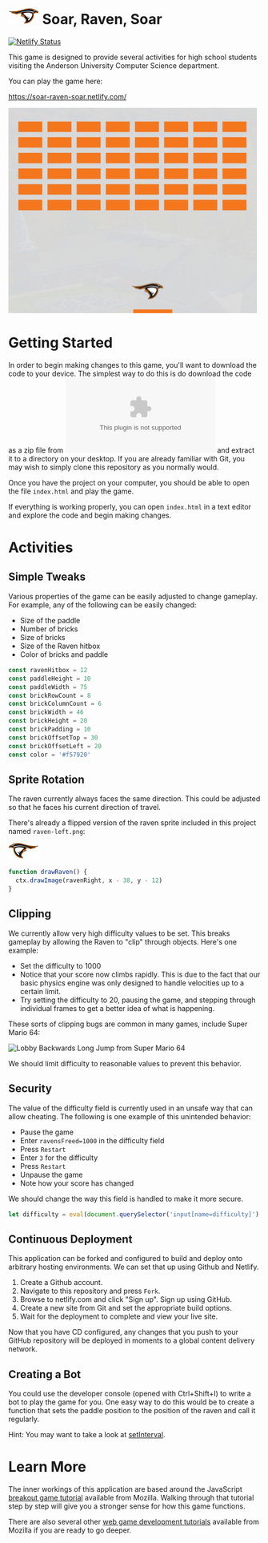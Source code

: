 ![The AU Raven](media/raven-right.png) Soar, Raven, Soar
========================================================

[![Netlify Status](https://api.netlify.com/api/v1/badges/98c981b3-7bb6-4834-92ea-f8aea67465db/deploy-status)](https://app.netlify.com/sites/soar-raven-soar/deploys)

This game is designed to provide several activities for high school students visiting the Anderson University Computer Science department.

You can play the game here:

https://soar-raven-soar.netlify.com/

[![Game demo animation](media/demo.gif)](https://soar-raven-soar.netlify.com/)

Getting Started
===============

In order to begin making changes to this game, you'll want to download the code to your device. The simplest way to do this is do download the code as a zip file from ![here](https://github.com/jncraton/soar-raven-soar/archive/master.zip) and extract it to a directory on your desktop. If you are already familiar with Git, you may wish to simply clone this repository as you normally would.

Once you have the project on your computer, you should be able to open the file `index.html` and play the game.

If everything is working properly, you can open `index.html` in a text editor and explore the code and begin making changes.

Activities
==========

Simple Tweaks
-------------

Various properties of the game can be easily adjusted to change gameplay. For example, any of the following can be easily changed:

- Size of the paddle
- Number of bricks
- Size of bricks
- Size of the Raven hitbox
- Color of bricks and paddle

```js
const ravenHitbox = 12
const paddleHeight = 10
const paddleWidth = 75
const brickRowCount = 8
const brickColumnCount = 6
const brickWidth = 46
const brickHeight = 20
const brickPadding = 10
const brickOffsetTop = 30
const brickOffsetLeft = 20
const color = '#f57920'
```

Sprite Rotation
---------------

The raven currently always faces the same direction. This could be adjusted so that he faces his current direction of travel.

There's already a flipped version of the raven sprite included in this project named `raven-left.png`:

![Raven facing left](media/raven-left.png)

```js
function drawRaven() {
  ctx.drawImage(ravenRight, x - 38, y - 12)
}
```

Clipping
--------

We currently allow very high difficulty values to be set. This breaks gameplay by allowing the Raven to "clip" through objects. Here's one example:

- Set the difficulty to 1000
- Notice that your score now climbs rapidly. This is due to the fact that our basic physics engine was only designed to handle velocities up to a certain limit.
- Try setting the difficulty to 20, pausing the game, and stepping through individual frames to get a better idea of what is happening.

These sorts of clipping bugs are common in many games, include Super Mario 64:

![Lobby Backwards Long Jump from Super Mario 64](https://s.aolcdn.com/hss/storage/midas/31b8713d4852b240c1b0a550db8ef165/205791583/BLJ.gif)

We should limit difficulty to reasonable values to prevent this behavior.

Security
--------

The value of the difficulty field is currently used in an unsafe way that can allow cheating. The following is one example of this unintended behavior:

- Pause the game
- Enter `ravensFreed=1000` in the difficulty field
- Press `Restart`
- Enter `3` for the difficulty
- Press `Restart`
- Unpause the game
- Note how your score has changed

We should change the way this field is handled to make it more secure.

```js
let difficulty = eval(document.querySelector('input[name=difficulty]').value)
```

Continuous Deployment
---------------------

This application can be forked and configured to build and deploy onto arbitrary hosting environments. We can set that up using Github and Netlify.

1. Create a Github account.
2. Navigate to this repository and press `Fork`.
3. Browse to netlify.com and click "Sign up". Sign up using GitHub.
4. Create a new site from Git and set the appropriate build options.
5. Wait for the deployment to complete and view your live site.

Now that you have CD configured, any changes that you push to your GitHub repository will be deployed in moments to a global content delivery network.

Creating a Bot
--------------

You could use the developer console (opened with Ctrl+Shift+I) to write a bot to play the game for you. One easy way to do this would be to create a function that sets the paddle position to the position of the raven and call it regularly.

Hint: You may want to take a look at [setInterval](https://developer.mozilla.org/en-US/docs/Web/API/WindowOrWorkerGlobalScope/setInterval).

Learn More
==========

The inner workings of this application are based around the JavaScript [breakout game tutorial](https://developer.mozilla.org/en-US/docs/Games/Tutorials/2D_Breakout_game_pure_JavaScript) available from Mozilla. Walking through that tutorial step by step will give you a stronger sense for how this game functions.

There are also several other [web game development tutorials](https://developer.mozilla.org/en-US/docs/Games/Tutorials) available from Mozilla if you are ready to go deeper.
